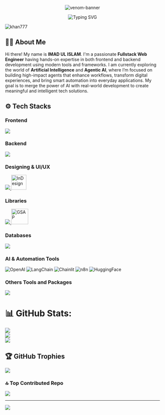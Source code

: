 <!-- Banner -->
<p align="center">
  <img src="https://capsule-render.vercel.app/api?type=venom&height=150&text=I'm%20IMAD%20UL%20ISLAM&fontSize=80&color=0:20ccf7,100:930bb5&animation=fadeIn&stroke=5358e6" alt="venom-banner" />
</p>

<!-- Developer Titles -->
<p align="center">
    <img src="https://readme-typing-svg.demolab.com?font=Roboto&weight=500&size=40&pause=1000&color=ffc20d&center=true&vCenter=true&width=600&lines=Fullstack+Web+Developer;PYTHON+Developer;Exploring+AI+and+Agentic+AI;Passionate+about+Tech+Innovation;Building+Future-ready+Solutions" alt="Typing SVG" />
</p>

<!-- Profile views -->
<p align="left"> <img src="https://komarev.com/ghpvc/?username=khan777&label=Profile%20views&color=0e75b6&style=flat" alt="khan777" /> </p>

<!-- About -->
## 👨‍💻 About Me

Hi there! My name is **IMAD UL ISLAM**. I'm a passionate **Fullstack Web Engineer** having hands-on expertise in both frontend and backend development using modern tools and frameworks.
I am currently exploring the world of **Artificial Intelligence** and **Agentic AI**, where I’m focused on building high-impact agents that enhance workflows, transform digital experiences, and bring smart automation into everyday applications.
My goal is to merge the power of AI with real-world development to create meaningful and intelligent tech solutions.

<!-- Tech Icons -->
## ⚙️ Tech Stacks

<!-- Frontend -->
### Frontend
<p align="left"> 
<a href="https://skillicons.dev">
<img src="https://skillicons.dev/icons?i=html,css,js,ts,react,next"/>
</a> </p>

<!-- Backend -->
### Backend
<p align="left"> 
<a href="https://skillicons.dev">
<img src="https://skillicons.dev/icons?i=nodejs,express,py,django"/>
</a> </p>

<!-- Designing Tools -->
### Designing & UI/UX
<p align="left"> 
<a href="https://skillicons.dev">
<img src="https://skillicons.dev/icons?i=figma,ai,ps,xd"/>
</a> 
<a href="https://www.adobe.com/products/indesign.html" target="_blank" rel="noreferrer">
<img src="https://upload.wikimedia.org/wikipedia/commons/4/48/Adobe_InDesign_CC_icon.svg" alt="InDesign" width="49" height="48"/>
</a> </p>

<!-- Libraries -->
### Libraries
<p align="left"> 
<a href="https://skillicons.dev">
<img src="https://skillicons.dev/icons?i=bootstrap,tailwind,threejs"/>
</a>
  <a href="https://greensock.com/gsap/" title="GSAP"><img src="https://github.com/get-icon/geticon/raw/master/icons/gsap.svg" alt="GSAP" width="55px" height="50px"></a>
</p>

<!-- Databases -->
### Databases
<p align="left"> 
<a href="https://skillicons.dev">
<img src="https://skillicons.dev/icons?i=mysql,postgres,mongodb,firebase,supabase"/>
</a> </p>

<!-- AI Tools -->
### AI & Automation Tools
![OpenAI](https://img.shields.io/badge/OpenAI-412991?style=for-the-badge&logo=openai&logoColor=white)
![LangChain](https://img.shields.io/badge/LangChain-000000?style=for-the-badge)
![Chainlit](https://img.shields.io/badge/Chainlit-3333FF?style=for-the-badge)
![n8n](https://img.shields.io/badge/n8n-FE6C3B?style=for-the-badge&logo=n8n&logoColor=white)
![HuggingFace](https://img.shields.io/badge/HuggingFace-FFD21F?style=for-the-badge&logo=huggingface&logoColor=black)

<!-- Others Tools -->
### Others Tools and Packages
<p align="left"> 
<a href="https://skillicons.dev">
<img src="https://skillicons.dev/icons?i=git,github,vscode,vercel,netlify,sass,wordpress,codepen,redux,npm,opencv,pytorch"/>
</a> 
</p>


<!--Other Part-->

# 📊 GitHub Stats:
![](https://github-readme-stats.vercel.app/api?username=imad-ul-islam598&theme=dark&hide_border=false&include_all_commits=false&count_private=false)<br/>
![](https://nirzak-streak-stats.vercel.app/?user=imad-ul-islam598&theme=dark&hide_border=false)<br/>
![](https://github-readme-stats.vercel.app/api/top-langs/?username=imad-ul-islam598&theme=dark&hide_border=false&include_all_commits=false&count_private=false&layout=compact)

## 🏆 GitHub Trophies
![](https://github-profile-trophy.vercel.app/?username=imad-ul-islam598&theme=radical&no-frame=false&no-bg=true&margin-w=4)

### 🔝 Top Contributed Repo
![](https://github-contributor-stats.vercel.app/api?username=imad-ul-islam598&limit=5&theme=dark&combine_all_yearly_contributions=true)

---
[![](https://visitcount.itsvg.in/api?id=imad-ul-islam598&icon=0&color=5)](https://visitcount.itsvg.in)

